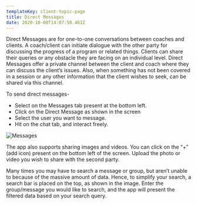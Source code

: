 ```yaml
---
templateKey: client-topic-page
title: Direct Messages
date: 2020-10-08T14:07:50.461Z
---
```

Direct Messages are for one-to-one conversations between coaches and clients. A coach/client can initiate dialogue with the other party for discussing the progress of a program or related things. Clients can share their queries or any obstacle they are facing on an individual level. Direct Messages offer a private channel between the client and coach where they can discuss the client’s issues. Also, when something has not been covered in a session or any other information that the client wishes to seek, can be shared via this channel.

To send direct messages-

* Select on the Messages tab present at the bottom left.
* Click on the Direct Message as shown in the screen
* Select the user you want to message.
* Hit on the chat tab, and interact freely.

![Messages](/img/messages-i.png "Messages")

The app also supports sharing images and videos. You can click on the “+” (add icon) present on the bottom left of the screen. Upload the photo or video you wish to share with the second party. 

Many times you may have to search a message or group, but aren’t unable to because of the massive amount of data. Hence, to simplify your search, a search bar is placed on the top, as shown in the image. Enter the group/message you would like to search, and the app will present the filtered data based on your search query.
